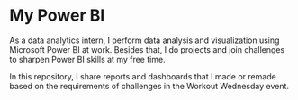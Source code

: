 # My Power BI

As a data analytics intern, I perform data analysis and visualization using Microsoft Power BI at work.
Besides that, I do projects and join challenges to sharpen Power BI skills at my free time.

In this repository, I share reports and dashboards that I made or remade based on the requirements of challenges in the Workout Wednesday event.
